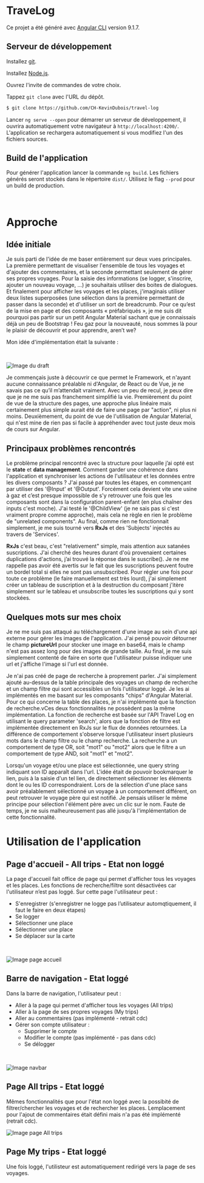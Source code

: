 # TraveLog

Ce projet a été généré avec [Angular CLI](https://github.com/angular/angular-cli) version 9.1.7.

## Serveur de développement

Installez [git](https://git-scm.com/downloads).

Installez [Node.js](https://nodejs.org/en/).

Ouvrez l'invite de commandes de votre choix.

Tappez `git clone` avec l'URL du dépôt.

```bash
$ git clone https://github.com/CH-KevinDubois/travel-log
```

Lancer `ng serve --open` pour démarrer un serveur de développement, il ouvrira automatiquement votre navigateur à `http://localhost:4200/`. L'application se rechargera automatiquement si vous modifiez l'un des fichiers sources.

## Build de l'application

Pour générer l'application lancer la commande `ng build`. Les fichiers générés seront stockés dans le répertoire `dist/`. Utilisez le flag `--prod` pour un build de production.

<br>

# Approche

## Idée initiale

Je suis parti de l'idée de me baser entièrement sur deux vues principales. La première permettant de visualiser l'ensemble de tous les voyages et d'ajouter des commentaires, et la seconde permettant seulement de gérer ses propres voyages. Pour la saisie des informations (se logger, s'inscrire, ajouter un nouveau voyage, ...) je souhaitais utiliser des boites de dialogues. Et finalement pour afficher les voyages et les places, j'imaginais utiliser deux listes superposées (une sélection dans la première permettant de passer dans la seconde) et d'utiliser un sort de breadcrumb. Pour ce qu’est de la mise en page et des composants « préfabriqués », je me suis dit pourquoi pas partir sur un petit Angular Material sachant que je connaissais déjà un peu de Bootstrap ! Feu gaz pour la nouveauté, nous sommes là pour le plaisir de découvrir et pour apprendre, aren’t we?

Mon idée d'implémentation était la suivante :

<br>

![Image du draft](.\resources\Travelog.jpg "Draft")

Je commençais juste à découvrir ce que permet le Framework, et n'ayant aucune connaissance préalable ni d'Angular, de React ou de Vue, je ne savais pas ce qu’il m’attendait vraiment. Avec un peu de recul, je peux dire que je ne me suis pas franchement simplifié la vie. 
Premièrement du point de vue de la structure des pages, une approche plus linéaire mais certainement plus simple aurait été de faire une page par "action", ni plus ni moins. 
Deuxièmement, du point de vue de l'utilisation de Angular Material, qui n'est mine de rien pas si facile à appréhender avec tout juste deux mois de cours sur Angular.

## Principaux problèmes rencontrés

Le problème principal rencontré avec la structure pour laquelle j’ai opté est le **state** et **data management**. Comment garder une cohérence dans l'application et synchroniser les actions de l'utilisateur et les données entre les divers composants ? J'ai passé par toutes les étapes, en commençant par utiliser des '@Input' et '@Output'. Forcément cela devient vite une usine à gaz et c’est presque impossible de s'y retrouver une fois que les composants sont dans la configuration parent-enfant (en plus chaîner des inputs c'est moche). J'ai testé le '@ChildView' (je ne sais pas si c'est vraiment propre comme approche), mais cela ne règle en rien le problème de "unrelated components". Au final, comme rien ne fonctionnait simplement, je me suis tourné vers **RxJs** et des 'Subjects' injectés au travers de 'Services'.

**RxJs** c'est beau, c'est "relativement" simple, mais attention aux satanées suscriptions. J'ai cherché des heures durant d'où provenaient certaines duplications d'actions, j’ai trouvé la réponse dans le suscribe(). Je ne me rappelle pas avoir été avertis sur le fait que les suscriptions peuvent foutre un bordel total si elles ne sont pas unsubscribed. Pour régler une fois pour toute ce problème (le faire manuellement est très lourd), j'ai simplement créer un tableau de suscription et à la destruction du composant j'itère simplement sur le tableau et unsubscribe toutes les suscriptions qui y sont stockées.

## Quelques mots sur mes choix

Je ne me suis pas attaqué au téléchargement d'une image au sein d'une api externe pour gérer les images de l'application. J'ai pensé pouvoir détourner le champ **pictureUrl** pour stocker une image en base64, mais le champ n'est pas assez long pour des images de grande taille. Au final, je me suis simplement contenté de faire en sorte que l'utilisateur puisse indiquer une url et j'affiche l'image si l'url est donnée.

Je n'ai pas créé de page de recherche à proprement parler. J'ai simplement ajouté au-dessus de la table principale des voyages un champ de recherche et un champ filtre qui sont accessibles un fois l'utilisateur loggé. Je les ai implémentés en me basant sur les composants "chips" d'Angular Material. Pour ce qui concerne la table des places, je n'ai implémenté que la fonction de recherche.vCes deux fonctionnalités ne possèdent pas la même implémentation. La fonction de recherche est basée sur l'API Travel Log en utilisant le query parameter 'search', alors que la fonction de filtre est implémentée directement en RxJs sur le flux de données retournées. La différence de comportement s'observe lorsque l'utilisateur insert plusieurs mots dans le champ filtre ou le champ recherche. La recherche a un comportement de type OR, soit "mot1" ou "mot2" alors que le filtre a un comportement de type AND, soit "mot1" et "mot2".

Lorsqu'un voyage et/ou une place est sélectionnée, une query string indiquant son ID apparaît dans l'url. L'idée était de pouvoir bookmarquer le lien, puis à la saisie d'un tel lien, de directement sélectionner les éléments dont le ou les ID correspondraient. Lors de la sélection d'une place sans avoir préalablement sélectionné un voyage à un comportement différent, on peut retrouver le voyage père qui est notifié. Je pensais utiliser le même principe pour sélection l'élément père avec un clic sur le nom. Faute de temps, je ne suis malheureusement pas allé jusqu'à l'implémentation de cette fonctionnalité.

# Utilisation de l'application

## Page d'accueil - All trips - Etat non loggé

La page d'accueil fait office de page qui permet d'afficher tous les voyages et les places. Les fonctions de recherche/filtre sont désactivées car l'utilisateur n’est pas loggé.
Sur cette page l'utilisateur peut :
- S'enregistrer (s'enregistrer ne logge pas l’utilisateur automqtiquement, il faut le faire en deux étapes)
- Se logger
- Sélectionner une place
- Sélectionner une place
- Se déplacer sur la carte

<br>

![Image page accueil](.\resources\AccueilNL.jpg "All-trips")

## Barre de navigation - Etat loggé

Dans la barre de navigation, l'utilisateur peut :
- Aller à la page qui permet d'afficher tous les voyages (All trips)
- Aller à la page de ses propres voyages (My trips)
- Aller au commentaires (pas implémenté - retrait cdc)
- Gérer son compte utilisateur :
    - Supprimer le compte
    - Modifier le compte (pas implémenté - pas dans cdc)
    - Se délogger

<br>

![Image navbar](.\resources\navbar.jpg "Navbar")

## Page All trips - Etat loggé

Mêmes fonctionnalités que pour l'état non loggé avec la possibité de filtrer/chercher les voyages et de rechercher les places.
Lemplacement pour l'ajout de commentaires était défini mais n'a pas été implémenté (retrait cdc).

![Image page All trips](.\resources\AccueilL.jpg "All-trips")

## Page My trips - Etat loggé



Une fois loggé, l'utilisteur est automatiquement redirigé vers la page de ses voyages.

